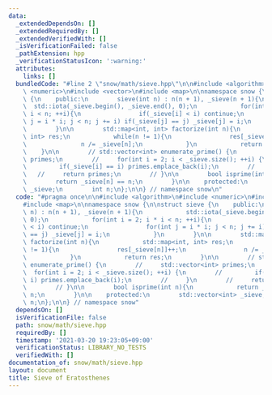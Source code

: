 ```yaml
---
data:
  _extendedDependsOn: []
  _extendedRequiredBy: []
  _extendedVerifiedWith: []
  _isVerificationFailed: false
  _pathExtension: hpp
  _verificationStatusIcon: ':warning:'
  attributes:
    links: []
  bundledCode: "#line 2 \"snow/math/sieve.hpp\"\n\n#include <algorithm>\n#include\
    \ <numeric>\n#include <vector>\n#include <map>\n\nnamespace snow {\n\nstruct sieve\
    \ {\n    public:\n        sieve(int n) : n(n + 1), _sieve(n + 1){\n          \
    \  std::iota(_sieve.begin(), _sieve.end(), 0);\n            for(int i = 2; i *\
    \ i < n; ++i){\n                if(_sieve[i] < i) continue;\n                for(int\
    \ j = i * i; j < n; j += i) if(_sieve[j] == j) _sieve[j] = i;\n            }\n\
    \        }\n\n        std::map<int, int> factorize(int n){\n            std::map<int,\
    \ int> res;\n            while(n != 1){\n                res[_sieve[n]]++;\n \
    \               n /= _sieve[n];\n            }\n            return res;\n    \
    \    }\n\n        // std::vector<int> enumerate_prime() {\n        //     std::vector<int>\
    \ primes;\n        //     for(int i = 2; i < _sieve.size(); ++i) {\n        //\
    \         if(_sieve[i] == i) primes.emplace_back(i);\n        //     }\n     \
    \   //     return primes;\n        // }\n\n        bool isprime(int n){\n    \
    \        return _sieve[n] == n;\n        }\n\n    protected:\n        std::vector<int>\
    \ _sieve;\n        int n;\n};\n\n} // namespace snow\n"
  code: "#pragma once\n\n#include <algorithm>\n#include <numeric>\n#include <vector>\n\
    #include <map>\n\nnamespace snow {\n\nstruct sieve {\n    public:\n        sieve(int\
    \ n) : n(n + 1), _sieve(n + 1){\n            std::iota(_sieve.begin(), _sieve.end(),\
    \ 0);\n            for(int i = 2; i * i < n; ++i){\n                if(_sieve[i]\
    \ < i) continue;\n                for(int j = i * i; j < n; j += i) if(_sieve[j]\
    \ == j) _sieve[j] = i;\n            }\n        }\n\n        std::map<int, int>\
    \ factorize(int n){\n            std::map<int, int> res;\n            while(n\
    \ != 1){\n                res[_sieve[n]]++;\n                n /= _sieve[n];\n\
    \            }\n            return res;\n        }\n\n        // std::vector<int>\
    \ enumerate_prime() {\n        //     std::vector<int> primes;\n        //   \
    \  for(int i = 2; i < _sieve.size(); ++i) {\n        //         if(_sieve[i] ==\
    \ i) primes.emplace_back(i);\n        //     }\n        //     return primes;\n\
    \        // }\n\n        bool isprime(int n){\n            return _sieve[n] ==\
    \ n;\n        }\n\n    protected:\n        std::vector<int> _sieve;\n        int\
    \ n;\n};\n\n} // namespace snow"
  dependsOn: []
  isVerificationFile: false
  path: snow/math/sieve.hpp
  requiredBy: []
  timestamp: '2021-03-20 19:23:05+09:00'
  verificationStatus: LIBRARY_NO_TESTS
  verifiedWith: []
documentation_of: snow/math/sieve.hpp
layout: document
title: Sieve of Eratosthenes
---
```


